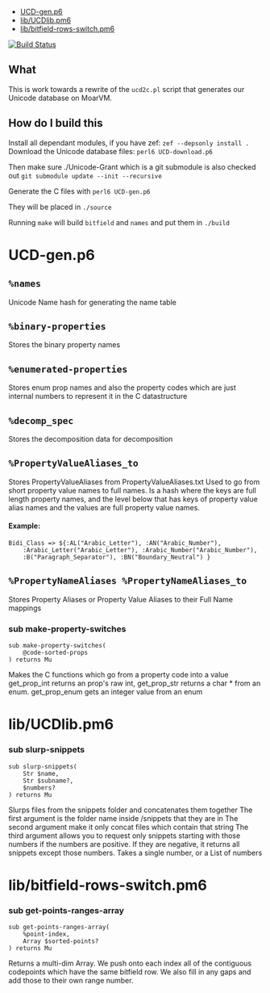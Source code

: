 * [UCD-gen.p6](#ucdgenp6)
* [lib/UCDlib.pm6](#libucdlibpm6)
* [lib/bitfield-rows-switch.pm6](#libbitfieldrowsswitchpm6)

[![Build Status](https://travis-ci.org/samcv/UCD.svg?branch=master)](https://travis-ci.org/samcv/UCD)

## What
This is work towards a rewrite of the `ucd2c.pl` script that generates our
Unicode database on MoarVM.

## How do I build this
Install all dependant modules, if you have zef:
`zef --depsonly install .`
Download the Unicode database files:
`perl6 UCD-download.p6`

Then make sure ./Unicode-Grant which is a git submodule is also checked out
`git submodule update --init --recursive`

Generate the C files with
`perl6 UCD-gen.p6`

They will be placed in `./source`

Running `make` will build `bitfield` and `names` and put them in `./build`

# UCD-gen.p6

`%names`
--------

Unicode Name hash for generating the name table

`%binary-properties`
--------------------

Stores the binary property names

`%enumerated-properties`
------------------------

Stores enum prop names and also the property codes which are just internal numbers to represent it in the C datastructure

`%decomp_spec`
--------------

Stores the decomposition data for decomposition

`%PropertyValueAliases_to`
--------------------------

Stores PropertyValueAliases from PropertyValueAliases.txt Used to go from short property value names to full names. Is a hash where the keys are full length property names, and the level below that has keys of property value alias names and the values are full property value names.

#### Example:

    Bidi_Class => ${:AL("Arabic_Letter"), :AN("Arabic_Number"),
        :Arabic_Letter("Arabic_Letter"), :Arabic_Number("Arabic_Number"),
        :B("Paragraph_Separator"), :BN("Boundary_Neutral") }

`%PropertyNameAliases %PropertyNameAliases_to`
----------------------------------------------

Stores Property Aliases or Property Value Aliases to their Full Name mappings

### sub make-property-switches

```perl6
sub make-property-switches(
    @code-sorted-props
) returns Mu
```

Makes the C functions which go from a property code into a value get_prop_int returns an prop's raw int, get_prop_str returns a char * from an enum. get_prop_enum gets an integer value from an enum
 
# lib/UCDlib.pm6

### sub slurp-snippets

```perl6
sub slurp-snippets(
    Str $name, 
    Str $subname?, 
    $numbers?
) returns Mu
```

Slurps files from the snippets folder and concatenates them together The first argument is the folder name inside /snippets that they are in The second argument make it only concat files which contain that string The third argument allows you to request only snippets starting with those numbers if the numbers are positive. If they are negative, it returns all snippets except those numbers. Takes a single number, or a List of numbers
 
# lib/bitfield-rows-switch.pm6

### sub get-points-ranges-array

```perl6
sub get-points-ranges-array(
    %point-index, 
    Array $sorted-points?
) returns Mu
```

Returns a multi-dim Array. We push onto each index all of the contiguous codepoints which have the same bitfield row. We also fill in any gaps and add those to their own range number.
